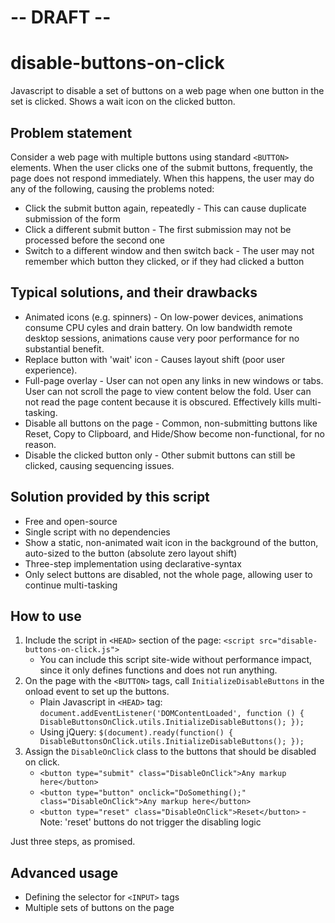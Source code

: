 # -- DRAFT --

# disable-buttons-on-click
Javascript to disable a set of buttons on a web page when one button in the set is clicked.  Shows a wait icon on the clicked button.

## Problem statement

Consider a web page with multiple buttons using standard `<BUTTON>` elements.  When the user clicks one of the submit buttons, frequently, the page does not respond immediately.  When this happens, the user may do any of the following, causing the problems noted:

* Click the submit button again, repeatedly - This can cause duplicate submission of the form
* Click a different submit button - The first submission may not be processed before the second one
* Switch to a different window and then switch back - The user may not remember which button they clicked, or if they had clicked a button

## Typical solutions, and their drawbacks

* Animated icons (e.g. spinners) - On low-power devices, animations consume CPU cyles and drain battery.  On low bandwidth remote desktop sessions, animations cause very poor performance for no substantial benefit.
* Replace button with 'wait' icon - Causes layout shift (poor user experience).
* Full-page overlay - User can not open any links in new windows or tabs.  User can not scroll the page to view content below the fold.  User can not read the page content because it is obscured. Effectively kills multi-tasking.
* Disable all buttons on the page - Common, non-submitting buttons like Reset, Copy to Clipboard, and Hide/Show become non-functional, for no reason.
* Disable the clicked button only - Other submit buttons can still be clicked, causing sequencing issues.

## Solution provided by this script

* Free and open-source
* Single script with no dependencies
* Show a static, non-animated wait icon in the background of the button, auto-sized to the button (absolute zero layout shift)
* Three-step implementation using declarative-syntax
* Only select buttons are disabled, not the whole page, allowing user to continue multi-tasking

## How to use

1. Include the script in `<HEAD>` section of the page: `<script src="disable-buttons-on-click.js">`
   - You can include this script site-wide without performance impact, since it only defines functions and does not run anything.
1. On the page with the `<BUTTON>` tags, call `InitializeDisableButtons` in the onload event to set up the buttons.
   - Plain Javascript in `<HEAD>` tag:
     `document.addEventListener('DOMContentLoaded', function () { DisableButtonsOnClick.utils.InitializeDisableButtons(); });`
   - Using jQuery: `$(document).ready(function() { DisableButtonsOnClick.utils.InitializeDisableButtons(); });`
3. Assign the `DisableOnClick` class to the buttons that should be disabled on click.
   - `<button type="submit" class="DisableOnClick">Any markup here</button>`
   - `<button type="button" onclick="DoSomething();" class="DisableOnClick">Any markup here</button>`
   - `<button type="reset" class="DisableOnClick">Reset</button>` - Note: 'reset' buttons do not trigger the disabling logic

Just three steps, as promised.

## Advanced usage

* Defining the selector for `<INPUT>` tags
* Multiple sets of buttons on the page
